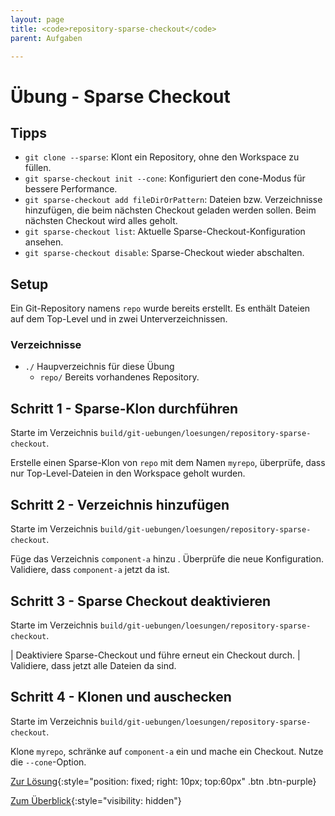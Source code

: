 ```yaml
---
layout: page
title: <code>repository-sparse-checkout</code>
parent: Aufgaben

---
```

# Übung - Sparse Checkout


## Tipps

 * `git clone --sparse`: Klont ein Repository, ohne den Workspace zu füllen.
 * `git sparse-checkout init --cone`: Konfiguriert den cone-Modus für bessere Performance.
 * `git sparse-checkout add fileDirOrPattern`: Dateien bzw. Verzeichnisse hinzufügen,
    die beim nächsten Checkout geladen werden sollen.
    Beim nächsten Checkout wird alles geholt.
 * `git sparse-checkout list`: Aktuelle Sparse-Checkout-Konfiguration ansehen.
 * `git sparse-checkout disable`: Sparse-Checkout wieder abschalten.

## Setup

Ein Git-Repository namens `repo` wurde bereits erstellt.
Es enthält Dateien auf dem Top-Level und in zwei Unterverzeichnissen.

### Verzeichnisse

 * `./` Haupverzeichnis für diese Übung 
   - `repo/` Bereits vorhandenes Repository.
  

<!--UEB-Sparse Checkout--><h2>Schritt 1 - Sparse-Klon durchführen</h2>

Starte im Verzeichnis `build/git-uebungen/loesungen/repository-sparse-checkout`.

Erstelle einen Sparse-Klon von `repo` mit dem Namen `myrepo`,
überprüfe, dass nur Top-Level-Dateien in den Workspace geholt wurden.

<!--UEB-Sparse Checkout--><h2>Schritt 2 - Verzeichnis hinzufügen</h2>

Starte im Verzeichnis `build/git-uebungen/loesungen/repository-sparse-checkout`.

Füge das Verzeichnis `component-a` hinzu .
Überprüfe die neue Konfiguration.
Validiere, dass `component-a` jetzt da ist.

<!--UEB-Sparse Checkout--><h2>Schritt 3 - Sparse Checkout deaktivieren</h2>

Starte im Verzeichnis `build/git-uebungen/loesungen/repository-sparse-checkout`.

| Deaktiviere Sparse-Checkout und führe erneut ein Checkout durch.
| Validiere, dass jetzt alle Dateien da sind.

<!--UEB-Sparse Checkout--><h2>Schritt 4 - Klonen und auschecken</h2>

Starte im Verzeichnis `build/git-uebungen/loesungen/repository-sparse-checkout`.

Klone `myrepo`, schränke auf `component-a` ein
und mache ein Checkout. Nutze die `--cone`-Option.

[Zur Lösung](loesung-repository-sparse-checkout.html){:style="position: fixed; right: 10px; top:60px" .btn .btn-purple}

[Zum Überblick](../../ueberblick.html){:style="visibility: hidden"}

